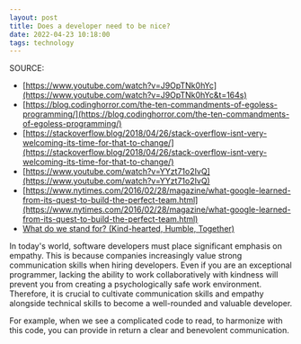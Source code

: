 ```yaml
---
layout: post
title: Does a developer need to be nice?
date: 2022-04-23 10:18:00
tags: technology
---
```


SOURCE:

- [https://www.youtube.com/watch?v=J9OpTNk0hYc](https://www.youtube.com/watch?v=J9OpTNk0hYc&t=164s)
- [https://blog.codinghorror.com/the-ten-commandments-of-egoless-programming/](https://blog.codinghorror.com/the-ten-commandments-of-egoless-programming/)
- [https://stackoverflow.blog/2018/04/26/stack-overflow-isnt-very-welcoming-its-time-for-that-to-change/](https://stackoverflow.blog/2018/04/26/stack-overflow-isnt-very-welcoming-its-time-for-that-to-change/)
- [https://www.youtube.com/watch?v=YYzt71o2IvQ](https://www.youtube.com/watch?v=YYzt71o2IvQ)
- [https://www.nytimes.com/2016/02/28/magazine/what-google-learned-from-its-quest-to-build-the-perfect-team.html](https://www.nytimes.com/2016/02/28/magazine/what-google-learned-from-its-quest-to-build-the-perfect-team.html)
- [What do we stand for? (Kind-hearted, Humble, Together)](https://www.youtube.com/watch?v=BsGXEiW7D3A)

In today's world, software developers must place significant emphasis on empathy. This is because companies increasingly value strong communication skills when hiring developers. Even if you are an exceptional programmer, lacking the ability to work collaboratively with kindness will prevent you from creating a psychologically safe work environment. Therefore, it is crucial to cultivate communication skills and empathy alongside technical skills to become a well-rounded and valuable developer.

For example, when we see a complicated code to read, to harmonize with this code, you can provide in return a clear and benevolent communication.
